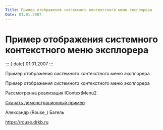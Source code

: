 ```yaml
---
Title: Пример отображения системного контекстного меню эксплорера
Date: 01.01.2007
---
```



Пример отображения системного контекстного меню эксплорера
==========================================================

::: {.date}
01.01.2007
:::

Пример отображения системного контекстного меню эксплорера

Пример отображения системного контекстного меню эксплорера

Рассмотренна реализация IContextMenu2.

[Скачать демонстрационный пример](/zip/syspopup.zip)

Александр (Rouse\_) Багель

<https://rouse.drkb.ru>
